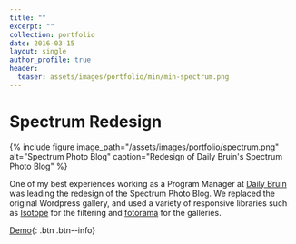 ```yaml
---
title: ""
excerpt: ""
collection: portfolio
date: 2016-03-15
layout: single
author_profile: true
header:
  teaser: assets/images/portfolio/min/min-spectrum.png
---
```


# Spectrum Redesign

{% include figure image_path="/assets/images/portfolio/spectrum.png" alt="Spectrum Photo Blog" caption="Redesign of Daily Bruin's Spectrum Photo Blog" %}

One of my best experiences working as a Program Manager at [Daily Bruin](https://dailybruin.com) was leading the redesign of the Spectrum Photo Blog. We replaced the original Wordpress gallery, and used a variety of responsive libraries such as [Isotope](https://isotope.metafizzy.co/) for the filtering and [fotorama](http://fotorama.io/) for the galleries. 

[Demo](http://dailybruin.com/category/spectrum/){: .btn .btn--info}
